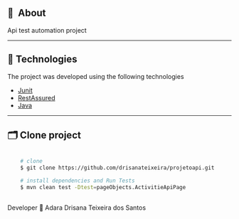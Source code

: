 
## 🔖&nbsp; About


Api test automation project

---

## 🚀 Technologies

The project was developed using the following technologies

- [Junit](https://junit.org/)
- [RestAssured](https://rest-assured.io/)
- [Java](https://www.java.com/pt-BR/)

---

## 🗂 Clone project

```bash

    # clone
    $ git clone https://github.com/drisanateixeira/projetoapi.git

    # install dependencies and Run Tests
    $ mvn clean test -Dtest=pageObjects.ActivitieApiPage
 
```


Developer 💜  Adara Drisana Teixeira dos Santos
